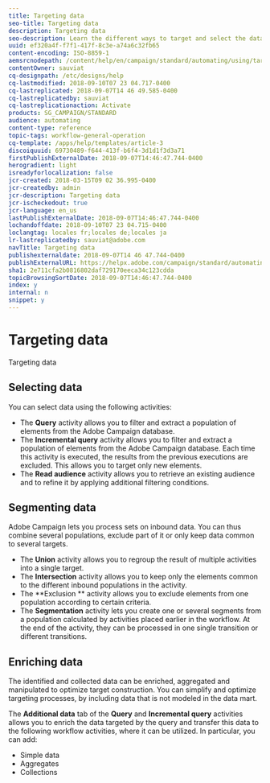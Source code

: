 ```yaml
---
title: Targeting data
seo-title: Targeting data
description: Targeting data
seo-description: Learn the different ways to target and select the data you need.
uuid: ef320a4f-f7f1-417f-8c3e-a74a6c32fb65
content-encoding: ISO-8859-1
aemsrcnodepath: /content/help/en/campaign/standard/automating/using/targeting-data
contentOwner: sauviat
cq-designpath: /etc/designs/help
cq-lastmodified: 2018-09-10T07 23 04.717-0400
cq-lastreplicated: 2018-09-07T14 46 49.585-0400
cq-lastreplicatedby: sauviat
cq-lastreplicationaction: Activate
products: SG_CAMPAIGN/STANDARD
audience: automating
content-type: reference
topic-tags: workflow-general-operation
cq-template: /apps/help/templates/article-3
discoiquuid: 69730489-f644-413f-b6f4-3d1d1f3d3a71
firstPublishExternalDate: 2018-09-07T14:46:47.744-0400
herogradient: light
isreadyforlocalization: false
jcr-created: 2018-03-15T09 02 36.995-0400
jcr-createdby: admin
jcr-description: Targeting data
jcr-ischeckedout: true
jcr-language: en_us
lastPublishExternalDate: 2018-09-07T14:46:47.744-0400
lochandoffdate: 2018-09-10T07 23 04.715-0400
loclangtag: locales fr;locales de;locales ja
lr-lastreplicatedby: sauviat@adobe.com
navTitle: Targeting data
publishexternaldate: 2018-09-07T14 46 47.744-0400
publishExternalURL: https://helpx.adobe.com/campaign/standard/automating/using/targeting-data.html
sha1: 2e711cfa2b0816802daf729170eeca34c123cdda
topicBrowsingSortDate: 2018-09-07T14:46:47.744-0400
index: y
internal: n
snippet: y
---
```


# Targeting data

Targeting data

## Selecting data

You can select data using the following activities:

* The **Query** activity allows you to filter and extract a population of elements from the Adobe Campaign database.
* The **Incremental query** activity allows you to filter and extract a population of elements from the Adobe Campaign database. Each time this activity is executed, the results from the previous executions are excluded. This allows you to target only new elements.
* The **Read audience** activity allows you to retrieve an existing audience and to refine it by applying additional filtering conditions.

## Segmenting data

Adobe Campaign lets you process sets on inbound data. You can thus combine several populations, exclude part of it or only keep data common to several targets.

* The **Union** activity allows you to regroup the result of multiple activities into a single target.
* The **Intersection** activity allows you to keep only the elements common to the different inbound populations in the activity.
* The **Exclusion ** activity allows you to exclude elements from one population according to certain criteria.
* The **Segmentation** activity lets you create one or several segments from a population calculated by activities placed earlier in the workflow. At the end of the activity, they can be processed in one single transition or different transitions.

## Enriching data

The identified and collected data can be enriched, aggregated and manipulated to optimize target construction. You can simplify and optimize targeting processes, by including data that is not modeled in the data mart.

The **Additional data** tab of the **Query** and **Incremental query** activities allows you to enrich the data targeted by the query and transfer this data to the following workflow activities, where it can be utilized. In particular, you can add:

* Simple data
* Aggregates
* Collections

